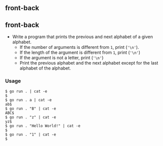 ## front-back

## front-back

- Write a program that prints the previous and next alphabet of a given alphabet.
    - If the number of arguments is different from `1`, print (`'\n'`).
    - If the length of the argument is different from `1`, print (`'\n'`)
    - If the argument is not a letter, print (`'\n'`)
    - Print the previous alphabet and the next alphabet except for the last alphabet of the alphabet.

### Usage

```console
$ go run . | cat -e 
$
$ go run . a | cat -e
ab$
$ go run . "B" | cat -e
ABC$
$ go run . "z" | cat -e
yz$
$ go run . "Hello World!" | cat -e
$
$ go run . "1" | cat -e
$
```
